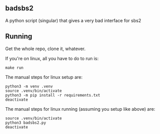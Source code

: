 ## badsbs2
A python script (singular) that gives a very bad interface for sbs2

## Running
Get the whole repo, clone it, whatever.

If you're on linux, all you have to do to run is:

```shell
make run  
```

The manual steps for linux setup are:

```shell
python3 -m venv .venv
source .venv/bin/activate
python3 -m pip install -r requirements.txt
deactivate
```

The manual steps for linux running (assuming you setup like above) are:

```shell
source .venv/bin/activate
python3 badsbs2.py
deactivate
```

